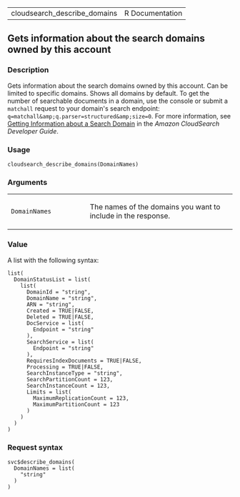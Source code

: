 <table style="width: 100%;">
<tbody>
<tr class="odd">
<td>cloudsearch_describe_domains</td>
<td style="text-align: right;">R Documentation</td>
</tr>
</tbody>
</table>

## Gets information about the search domains owned by this account

### Description

Gets information about the search domains owned by this account. Can be
limited to specific domains. Shows all domains by default. To get the
number of searchable documents in a domain, use the console or submit a
`matchall` request to your domain's search endpoint:
`⁠q=matchall&amp;q.parser=structured&amp;size=0⁠`. For more information,
see <a
href="https://docs.aws.amazon.com/cloudsearch/latest/developerguide/getting-domain-info.html"
target="_blank">Getting Information about a Search Domain</a> in the
*Amazon CloudSearch Developer Guide*.

### Usage

    cloudsearch_describe_domains(DomainNames)

### Arguments

<table>
<colgroup>
<col style="width: 35%" />
<col style="width: 65%" />
</colgroup>
<tbody>
<tr class="odd">
<td><code
id="cloudsearch_describe_domains_:_DomainNames">DomainNames</code></td>
<td><p>The names of the domains you want to include in the
response.</p></td>
</tr>
</tbody>
</table>

### Value

A list with the following syntax:

    list(
      DomainStatusList = list(
        list(
          DomainId = "string",
          DomainName = "string",
          ARN = "string",
          Created = TRUE|FALSE,
          Deleted = TRUE|FALSE,
          DocService = list(
            Endpoint = "string"
          ),
          SearchService = list(
            Endpoint = "string"
          ),
          RequiresIndexDocuments = TRUE|FALSE,
          Processing = TRUE|FALSE,
          SearchInstanceType = "string",
          SearchPartitionCount = 123,
          SearchInstanceCount = 123,
          Limits = list(
            MaximumReplicationCount = 123,
            MaximumPartitionCount = 123
          )
        )
      )
    )

### Request syntax

    svc$describe_domains(
      DomainNames = list(
        "string"
      )
    )
